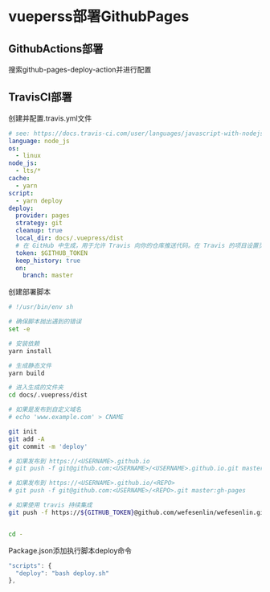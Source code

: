 # vueperss部署GithubPages

## GithubActions部署

搜索github-pages-deploy-action并进行配置

## TravisCI部署

创建并配置.travis.yml文件

```yml
# see: https://docs.travis-ci.com/user/languages/javascript-with-nodejs/
language: node_js
os:
  - linux
node_js:
  - lts/*
cache:
  - yarn
script:
  - yarn deploy
deploy:
  provider: pages
  strategy: git
  cleanup: true
  local_dir: docs/.vuepress/dist
  # 在 GitHub 中生成，用于允许 Travis 向你的仓库推送代码。在 Travis 的项目设置页面进行配置，设置为 secure variable
  token: $GITHUB_TOKEN
  keep_history: true
  on:
    branch: master
```

创建部署脚本

```sh
# !/usr/bin/env sh

# 确保脚本抛出遇到的错误
set -e

# 安装依赖
yarn install

# 生成静态文件
yarn build

# 进入生成的文件夹
cd docs/.vuepress/dist

# 如果是发布到自定义域名
# echo 'www.example.com' > CNAME

git init
git add -A
git commit -m 'deploy'

# 如果发布到 https://<USERNAME>.github.io
# git push -f git@github.com:<USERNAME>/<USERNAME>.github.io.git master

# 如果发布到 https://<USERNAME>.github.io/<REPO>
# git push -f git@github.com:<USERNAME>/<REPO>.git master:gh-pages

# 如果使用 travis 持续集成
git push -f https://${GITHUB_TOKEN}@github.com/wefesenlin/wefesenlin.github.io.git master


cd -
```

Package.json添加执行脚本deploy命令

```js
"scripts": {
  "deploy": "bash deploy.sh"
},
```
